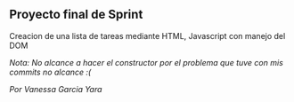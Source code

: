## Proyecto final de Sprint

Creacion de una lista de tareas mediante HTML, Javascript con manejo del DOM


*Nota: No alcance a hacer el constructor por el problema que tuve con mis commits no alcance :(*

_Por Vanessa Garcia Yara_
